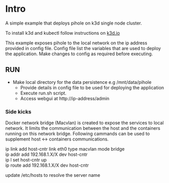 # Intro

A simple example that deploys pihole on k3d single node cluster.

To install k3d and kubectl follow instructions on [k3d.io](https://k3d.io/)

This example exposes pihole to the local network on the ip address provided in config file. Config file list the variables that are used to deploy the application. Make changes to config as required before executing. 

## RUN

 - Make local directory for the data persistence
        e.g /mnt/data/pihole
   - Provide details in config file to be used for deploying the application
   - Execute run.sh script.
   - Access webgui at  http://ip-address/admin 


### Side kicks

Docker network bridge (Macvlan) is created to expose the services to local network. It limits the communication between the host and the containers running on this network bridge. Following cammands can be used to supplement host <-> containers communications.


  ip link add host-cntr link eth0 type macvlan mode bridge </br>
  ip addr add 192.168.1.X/X dev host-cntr </br>
  ip l set host-cntr up </br>
  ip route add 192.168.1.X/X dev host-cntr </br>
 
 update /etc/hosts to resolve the server name
